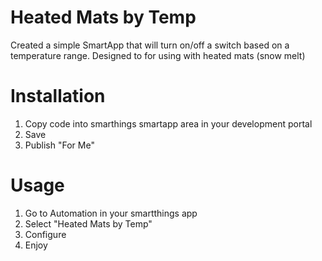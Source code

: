 # Heated Mats by Temp

Created a simple SmartApp that will turn on/off a switch based on a temperature range.  Designed to for using with heated mats (snow melt)

# Installation

1. Copy code into smarthings smartapp area in your development portal
2. Save
3. Publish "For Me"

# Usage
1. Go to Automation in your smartthings app
2. Select "Heated Mats by Temp"
3. Configure
4. Enjoy

